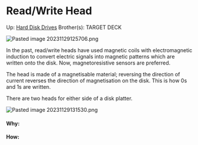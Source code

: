 # Read/Write Head

Up: [Hard Disk Drives](hard_disk_drives)
Brother(s):
TARGET DECK

![Pasted image 20231129125706.png](pasted_image_20231129125706.png)

In the past, read/write heads have used magnetic coils with electromagnetic induction to convert electric signals into magnetic patterns which are written onto the disk. Now, magnetoresistive sensors are preferred.

The head is made of a magnetisable material; reversing the direction of current reverses the direction of magnetisation on the disk. This is how 0s and 1s are written.

There are two heads for either side of a disk platter.

![Pasted image 20231129131530.png](pasted_image_20231129131530.png)





























#### Why:
#### How:









